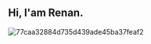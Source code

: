 ## Hi, I'am Renan.

![77caa32884d735d439ade45ba37feaf2](https://github.com/user-attachments/assets/c1ee63a4-3d53-4c66-83a4-52bdedb853c0)
